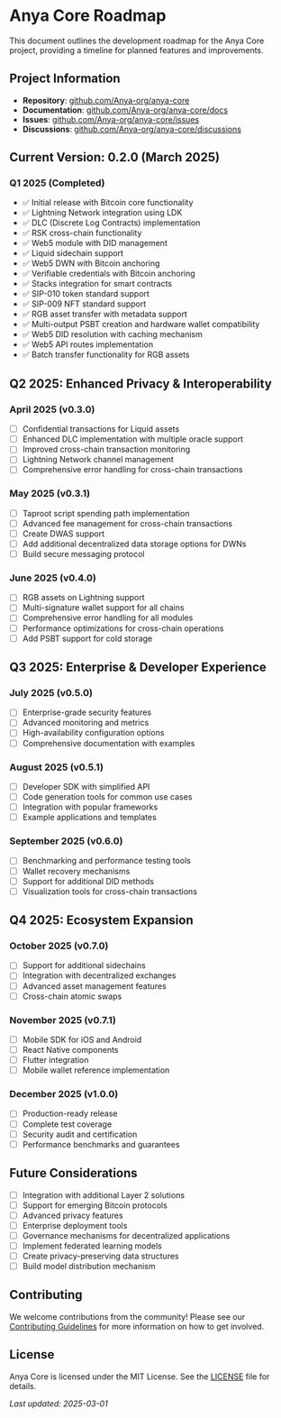 # Anya Core Roadmap

This document outlines the development roadmap for the Anya Core project, providing a timeline for planned features and improvements.

## Project Information

- **Repository**: [github.com/Anya-org/anya-core](https://github.com/Anya-org/anya-core)
- **Documentation**: [github.com/Anya-org/anya-core/docs](https://github.com/Anya-org/anya-core/docs)
- **Issues**: [github.com/Anya-org/anya-core/issues](https://github.com/Anya-org/anya-core/issues)
- **Discussions**: [github.com/Anya-org/anya-core/discussions](https://github.com/Anya-org/anya-core/discussions)

## Current Version: 0.2.0 (March 2025)

### Q1 2025 (Completed)

- ✅ Initial release with Bitcoin core functionality
- ✅ Lightning Network integration using LDK
- ✅ DLC (Discrete Log Contracts) implementation
- ✅ RSK cross-chain functionality
- ✅ Web5 module with DID management
- ✅ Liquid sidechain support
- ✅ Web5 DWN with Bitcoin anchoring
- ✅ Verifiable credentials with Bitcoin anchoring
- ✅ Stacks integration for smart contracts
- ✅ SIP-010 token standard support
- ✅ SIP-009 NFT standard support
- ✅ RGB asset transfer with metadata support
- ✅ Multi-output PSBT creation and hardware wallet compatibility
- ✅ Web5 DID resolution with caching mechanism
- ✅ Web5 API routes implementation
- ✅ Batch transfer functionality for RGB assets

## Q2 2025: Enhanced Privacy & Interoperability

### April 2025 (v0.3.0)
- [ ] Confidential transactions for Liquid assets
- [ ] Enhanced DLC implementation with multiple oracle support
- [ ] Improved cross-chain transaction monitoring
- [ ] Lightning Network channel management
- [ ] Comprehensive error handling for cross-chain transactions

### May 2025 (v0.3.1)
- [ ] Taproot script spending path implementation
- [ ] Advanced fee management for cross-chain transactions
- [ ] Create DWAS support
- [ ] Add additional decentralized data storage options for DWNs
- [ ] Build secure messaging protocol

### June 2025 (v0.4.0)
- [ ] RGB assets on Lightning support
- [ ] Multi-signature wallet support for all chains
- [ ] Comprehensive error handling for all modules
- [ ] Performance optimizations for cross-chain operations
- [ ] Add PSBT support for cold storage

## Q3 2025: Enterprise & Developer Experience

### July 2025 (v0.5.0)
- [ ] Enterprise-grade security features
- [ ] Advanced monitoring and metrics
- [ ] High-availability configuration options
- [ ] Comprehensive documentation with examples

### August 2025 (v0.5.1)
- [ ] Developer SDK with simplified API
- [ ] Code generation tools for common use cases
- [ ] Integration with popular frameworks
- [ ] Example applications and templates

### September 2025 (v0.6.0)
- [ ] Benchmarking and performance testing tools
- [ ] Wallet recovery mechanisms
- [ ] Support for additional DID methods
- [ ] Visualization tools for cross-chain transactions

## Q4 2025: Ecosystem Expansion

### October 2025 (v0.7.0)
- [ ] Support for additional sidechains
- [ ] Integration with decentralized exchanges
- [ ] Advanced asset management features
- [ ] Cross-chain atomic swaps

### November 2025 (v0.7.1)
- [ ] Mobile SDK for iOS and Android
- [ ] React Native components
- [ ] Flutter integration
- [ ] Mobile wallet reference implementation

### December 2025 (v1.0.0)
- [ ] Production-ready release
- [ ] Complete test coverage
- [ ] Security audit and certification
- [ ] Performance benchmarks and guarantees

## Future Considerations

- [ ] Integration with additional Layer 2 solutions
- [ ] Support for emerging Bitcoin protocols
- [ ] Advanced privacy features
- [ ] Enterprise deployment tools
- [ ] Governance mechanisms for decentralized applications
- [ ] Implement federated learning models
- [ ] Create privacy-preserving data structures
- [ ] Build model distribution mechanism

## Contributing

We welcome contributions from the community! Please see our [Contributing Guidelines](https://github.com/Anya-org/anya-core/blob/main/CONTRIBUTING.md) for more information on how to get involved.

## License

Anya Core is licensed under the MIT License. See the [LICENSE](https://github.com/Anya-org/anya-core/blob/main/LICENSE) file for details.

*Last updated: 2025-03-01*
